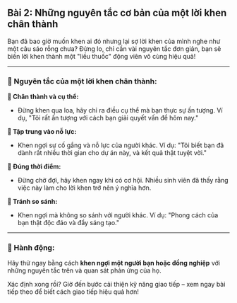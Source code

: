## Bài 2: Những nguyên tắc cơ bản của một lời khen chân thành  

Bạn đã bao giờ muốn khen ai đó nhưng lại sợ lời khen của mình nghe như một câu sáo rỗng chưa? Đừng lo, chỉ cần vài nguyên tắc đơn giản, bạn sẽ biến lời khen thành một "liều thuốc" động viên vô cùng hiệu quả!

---

### 📌 Nguyên tắc của một lời khen chân thành:

**🔹 Chân thành và cụ thể:**
- Đừng khen qua loa, hãy chỉ ra điều cụ thể mà bạn thực sự ấn tượng. Ví dụ, "Tôi rất ấn tượng với cách bạn giải quyết vấn đề hôm nay."

**🔹 Tập trung vào nỗ lực:**
- Khen ngợi sự cố gắng và nỗ lực của người khác. Ví dụ: "Tôi biết bạn đã dành rất nhiều thời gian cho dự án này, và kết quả thật tuyệt vời."

**🔹 Đúng thời điểm:**
- Đừng chờ đợi, hãy khen ngay khi có cơ hội. Nhiều sinh viên đã thấy rằng việc này làm cho lời khen trở nên ý nghĩa hơn.

**🔹 Tránh so sánh:**
- Khen ngợi mà không so sánh với người khác. Ví dụ: "Phong cách của bạn thật độc đáo và đầy sáng tạo."

---

### 🚀 Hành động:

Hãy thử ngay bằng cách **khen ngợi một người bạn hoặc đồng nghiệp** với những nguyên tắc trên và quan sát phản ứng của họ.

Xác định xong rồi? Giờ đến bước cải thiện kỹ năng giao tiếp – xem ngay bài tiếp theo để biết cách giao tiếp hiệu quả hơn!
